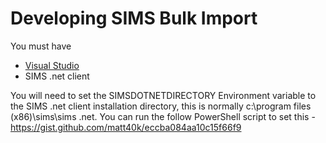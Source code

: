 # Developing SIMS Bulk Import

You must have
- [Visual Studio](https://go.microsoft.com/fwlink/?LinkId=691978&clcid=0x409)
- SIMS .net client

You will need to set the SIMSDOTNETDIRECTORY Environment variable to the SIMS .net client installation directory, this is normally c:\program files (x86)\sims\sims .net\.
You can run the follow PowerShell script to set this - https://gist.github.com/matt40k/eccba084aa10c15f66f9
